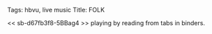 Tags: hbvu, live music
Title: FOLK
  
<< sb-d67fb3f8-5BBag4 >> playing by reading from tabs in binders.  
